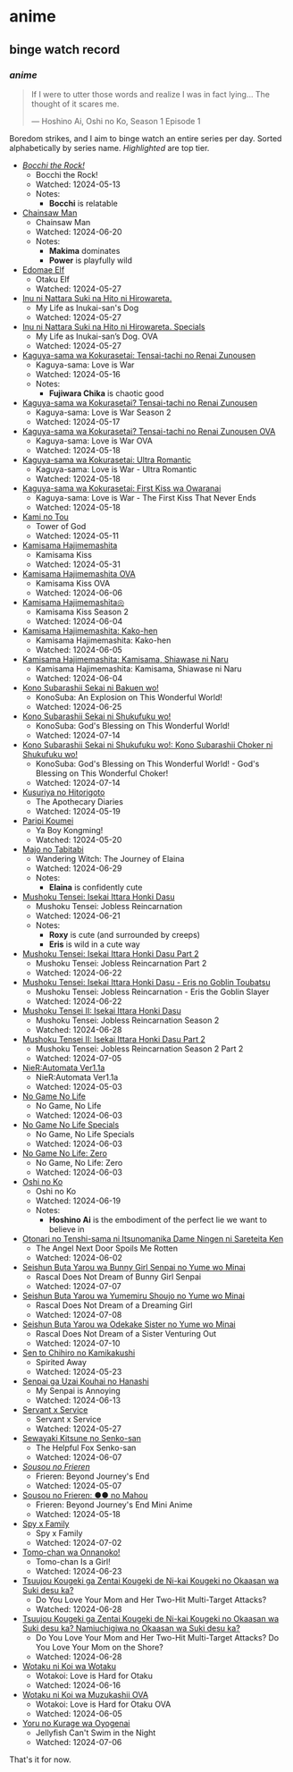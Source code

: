 # anime

## binge watch record

### _anime_

> If I were to utter those words and realize I was in fact lying...
> The thought of it scares me.
>
> — Hoshino Ai, Oshi no Ko, Season 1 Episode 1

Boredom strikes, and I aim to binge watch an entire series per day.
Sorted alphabetically by series name.
_Highlighted_ are top tier.

- [_Bocchi the Rock!_ ](https://myanimelist.net/anime/47917/Bocchi_the_Rock)
  - Bocchi the Rock!
  - Watched: 12024-05-13
  - Notes:
    - **Bocchi** is relatable
- [Chainsaw Man](https://myanimelist.net/anime/44511/Chainsaw_Man)
  - Chainsaw Man
  - Watched: 12024-06-20
  - Notes:
    - **Makima** dominates
    - **Power** is playfully wild
- [Edomae Elf](https://myanimelist.net/anime/52081/Edomae_Elf)
  - Otaku Elf
  - Watched: 12024-05-27
- [Inu ni Nattara Suki na Hito ni Hirowareta.](https://myanimelist.net/anime/51265/Inu_ni_Nattara_Suki_na_Hito_ni_Hirowareta)
  - My Life as Inukai-san's Dog
  - Watched: 12024-05-27
- [Inu ni Nattara Suki na Hito ni Hirowareta. Specials](https://myanimelist.net/anime/54225/Inu_ni_Nattara_Suki_na_Hito_ni_Hirowareta_Specials)
  - My Life as Inukai-san’s Dog. OVA
  - Watched: 12024-05-27
- [Kaguya-sama wa Kokurasetai: Tensai-tachi no Renai Zunousen](https://myanimelist.net/anime/37999/Kaguya-sama_wa_Kokurasetai__Tensai-tachi_no_Renai_Zunousen)
  - Kaguya-sama: Love is War
  - Watched: 12024-05-16
  - Notes:
    - **Fujiwara Chika** is chaotic good
- [Kaguya-sama wa Kokurasetai? Tensai-tachi no Renai Zunousen](https://myanimelist.net/anime/40591/Kaguya-sama_wa_Kokurasetai_Tensai-tachi_no_Renai_Zunousen)
  - Kaguya-sama: Love is War Season 2
  - Watched: 12024-05-17
- [Kaguya-sama wa Kokurasetai? Tensai-tachi no Renai Zunousen OVA](https://myanimelist.net/anime/43609/Kaguya-sama_wa_Kokurasetai_Tensai-tachi_no_Renai_Zunousen_OVA)
  - Kaguya-sama: Love is War OVA
  - Watched: 12024-05-18
- [Kaguya-sama wa Kokurasetai: Ultra Romantic](https://myanimelist.net/anime/43608/Kaguya-sama_wa_Kokurasetai__Ultra_Romantic)
  - Kaguya-sama: Love is War - Ultra Romantic
  - Watched: 12024-05-18
- [Kaguya-sama wa Kokurasetai: First Kiss wa Owaranai](https://myanimelist.net/anime/52198/Kaguya-sama_wa_Kokurasetai__First_Kiss_wa_Owaranai)
  - Kaguya-sama: Love is War - The First Kiss That Never Ends
  - Watched: 12024-05-18
- [Kami no Tou](https://myanimelist.net/anime/40221/Kami_no_Tou)
  - Tower of God
  - Watched: 12024-05-11
- [Kamisama Hajimemashita](https://myanimelist.net/anime/14713/Kamisama_Hajimemashita)
  - Kamisama Kiss
  - Watched: 12024-05-31
- [Kamisama Hajimemashita OVA](https://myanimelist.net/anime/18661/Kamisama_Hajimemashita_OVA)
  - Kamisama Kiss OVA
  - Watched: 12024-06-06
- [Kamisama Hajimemashita◎](https://myanimelist.net/anime/25681/Kamisama_Hajimemashita%E2%97%8E)
  - Kamisama Kiss Season 2
  - Watched: 12024-06-04
- [Kamisama Hajimemashita: Kako-hen](https://myanimelist.net/anime/30709/Kamisama_Hajimemashita__Kako-hen)
  - Kamisama Hajimemashita: Kako-hen
  - Watched: 12024-06-05
- [Kamisama Hajimemashita: Kamisama, Shiawase ni Naru](https://myanimelist.net/anime/33323/Kamisama_Hajimemashita__Kamisama_Shiawase_ni_Naru)
  - Kamisama Hajimemashita: Kamisama, Shiawase ni Naru
  - Watched: 12024-06-04
- [Kono Subarashii Sekai ni Bakuen wo!](https://myanimelist.net/anime/51958/Kono_Subarashii_Sekai_ni_Bakuen_wo)
  - KonoSuba: An Explosion on This Wonderful World!
  - Watched: 12024-06-25
- [Kono Subarashii Sekai ni Shukufuku wo!](https://myanimelist.net/anime/30831/Kono_Subarashii_Sekai_ni_Shukufuku_wo)
  - KonoSuba: God's Blessing on This Wonderful World!
  - Watched: 12024-07-14
- [Kono Subarashii Sekai ni Shukufuku wo!: Kono Subarashii Choker ni Shukufuku wo!](https://myanimelist.net/anime/32380/Kono_Subarashii_Sekai_ni_Shukufuku_wo__Kono_Subarashii_Choker_ni_Shukufuku_wo)
  - KonoSuba: God's Blessing on This Wonderful World! - God's Blessing on This Wonderful Choker!
  - Watched: 12024-07-14
- [Kusuriya no Hitorigoto](https://myanimelist.net/anime/54492/Kusuriya_no_Hitorigoto)
  - The Apothecary Diaries
  - Watched: 12024-05-19
- [Paripi Koumei](https://myanimelist.net/anime/50380/Paripi_Koumei?q=par&cat=anime)
  - Ya Boy Kongming!
  - Watched: 12024-05-20
- [Majo no Tabitabi](https://myanimelist.net/anime/40571/Majo_no_Tabitabi)
  - Wandering Witch: The Journey of Elaina
  - Watched: 12024-06-29
  - Notes:
    - **Elaina** is confidently cute
- [Mushoku Tensei: Isekai Ittara Honki Dasu](https://myanimelist.net/anime/39535/Mushoku_Tensei__Isekai_Ittara_Honki_Dasu)
  - Mushoku Tensei: Jobless Reincarnation
  - Watched: 12024-06-21
  - Notes:
    - **Roxy** is cute (and surrounded by creeps)
    - **Eris** is wild in a cute way
- [Mushoku Tensei: Isekai Ittara Honki Dasu Part 2](https://myanimelist.net/anime/45576/Mushoku_Tensei__Isekai_Ittara_Honki_Dasu_Part_2)
  - Mushoku Tensei: Jobless Reincarnation Part 2
  - Watched: 12024-06-22
- [Mushoku Tensei: Isekai Ittara Honki Dasu - Eris no Goblin Toubatsu](https://myanimelist.net/anime/50360/Mushoku_Tensei__Isekai_Ittara_Honki_Dasu_-_Eris_no_Goblin_Toubatsu)
  - Mushoku Tensei: Jobless Reincarnation - Eris the Goblin Slayer
  - Watched: 12024-06-22
- [Mushoku Tensei II: Isekai Ittara Honki Dasu](https://myanimelist.net/anime/51179/Mushoku_Tensei_II__Isekai_Ittara_Honki_Dasu)
  - Mushoku Tensei: Jobless Reincarnation Season 2
  - Watched: 12024-06-28
- [Mushoku Tensei II: Isekai Ittara Honki Dasu Part 2](https://myanimelist.net/anime/55888/Mushoku_Tensei_II__Isekai_Ittara_Honki_Dasu_Part_2)
  - Mushoku Tensei: Jobless Reincarnation Season 2 Part 2
  - Watched: 12024-07-05
- [NieR:Automata Ver1.1a](https://myanimelist.net/anime/51105/NieR_Automata_Ver11a)
  - NieR:Automata Ver1.1a
  - Watched: 12024-05-03
- [No Game No Life](https://myanimelist.net/anime/19815/No_Game_No_Life)
  - No Game, No Life
  - Watched: 12024-06-03
- [No Game No Life Specials](https://myanimelist.net/anime/24991/No_Game_No_Life_Specials)
  - No Game, No Life Specials
  - Watched: 12024-06-03
- [No Game No Life: Zero](https://myanimelist.net/anime/33674/No_Game_No_Life__Zero)
  - No Game, No Life: Zero
  - Watched: 12024-06-03
- [Oshi no Ko](https://myanimelist.net/anime/52034/Oshi_no_Ko)
  - Oshi no Ko
  - Watched: 12024-06-19
  - Notes:
    - **Hoshino Ai** is the embodiment of the perfect lie we want to believe in
- [Otonari no Tenshi-sama ni Itsunomanika Dame Ningen ni Sareteita Ken](https://myanimelist.net/anime/50739/Otonari_no_Tenshi-sama_ni_Itsunomanika_Dame_Ningen_ni_Sareteita_Ken)
  - The Angel Next Door Spoils Me Rotten
  - Watched: 12024-06-02
- [Seishun Buta Yarou wa Bunny Girl Senpai no Yume wo Minai](https://myanimelist.net/anime/37450/Seishun_Buta_Yarou_wa_Bunny_Girl_Senpai_no_Yume_wo_Minai)
  - Rascal Does Not Dream of Bunny Girl Senpai
  - Watched: 12024-07-07
- [Seishun Buta Yarou wa Yumemiru Shoujo no Yume wo Minai](https://myanimelist.net/anime/38329/Seishun_Buta_Yarou_wa_Yumemiru_Shoujo_no_Yume_wo_Minai)
  - Rascal Does Not Dream of a Dreaming Girl
  - Watched: 12024-07-08
- [Seishun Buta Yarou wa Odekake Sister no Yume wo Minai](https://myanimelist.net/anime/53129/Seishun_Buta_Yarou_wa_Odekake_Sister_no_Yume_wo_Minai)
  - Rascal Does Not Dream of a Sister Venturing Out
  - Watched: 12024-07-10
- [Sen to Chihiro no Kamikakushi](https://myanimelist.net/anime/199/Sen_to_Chihiro_no_Kamikakushi)
  - Spirited Away
  - Watched: 12024-05-23
- [Senpai ga Uzai Kouhai no Hanashi](https://myanimelist.net/anime/42351/Senpai_ga_Uzai_Kouhai_no_Hanashi)
  - My Senpai is Annoying
  - Watched: 12024-06-13
- [Servant x Service](https://myanimelist.net/anime/18119/Servant_x_Service)
  - Servant x Service
  - Watched: 12024-05-27
- [Sewayaki Kitsune no Senko-san](https://myanimelist.net/anime/38759/Sewayaki_Kitsune_no_Senko-san)
  - The Helpful Fox Senko-san
  - Watched: 12024-06-07
- [_Sousou no Frieren_](https://myanimelist.net/anime/52991/Sousou_no_Frieren)
  - Frieren: Beyond Journey's End
  - Watched: 12024-05-07
- [Sousou no Frieren: ●● no Mahou](https://myanimelist.net/anime/56885/Sousou_no_Frieren__%E2%97%8F%E2%97%8F_no_Mahou)
  - Frieren: Beyond Journey's End Mini Anime
  - Watched: 12024-05-18
- [Spy x Family](https://myanimelist.net/anime/50265/Spy_x_Family)
  - Spy x Family
  - Watched: 12024-07-02
- [Tomo-chan wa Onnanoko!](https://myanimelist.net/anime/52305/Tomo-chan_wa_Onnanoko)
  - Tomo-chan Is a Girl!
  - Watched: 12024-06-23
- [Tsuujou Kougeki ga Zentai Kougeki de Ni-kai Kougeki no Okaasan wa Suki desu ka?](https://myanimelist.net/anime/38573/Tsuujou_Kougeki_ga_Zentai_Kougeki_de_Ni-kai_Kougeki_no_Okaasan_wa_Suki_desu_ka)
  - Do You Love Your Mom and Her Two-Hit Multi-Target Attacks?
  - Watched: 12024-06-28
- [Tsuujou Kougeki ga Zentai Kougeki de Ni-kai Kougeki no Okaasan wa Suki desu ka? Namiuchigiwa no Okaasan wa Suki desu ka?](https://myanimelist.net/anime/40102/Tsuujou_Kougeki_ga_Zentai_Kougeki_de_Ni-kai_Kougeki_no_Okaasan_wa_Suki_desu_ka_Namiuchigiwa_no_Okaasan_wa_Suki_desu_ka)
  - Do You Love Your Mom and Her Two-Hit Multi-Target Attacks? Do You Love Your Mom on the Shore?
  - Watched: 12024-06-28
- [Wotaku ni Koi wa Wotaku](https://myanimelist.net/anime/35968/Wotaku_ni_Koi_wa_Muzukashii)
  - Wotakoi: Love is Hard for Otaku
  - Watched: 12024-06-16
- [Wotaku ni Koi wa Muzukashii OVA](https://myanimelist.net/anime/35968/Wotaku_ni_Koi_wa_Muzukashii)
  - Wotakoi: Love is Hard for Otaku OVA
  - Watched: 12024-06-05
- [Yoru no Kurage wa Oyogenai](https://myanimelist.net/anime/54839/Yoru_no_Kurage_wa_Oyogenai)
  - Jellyfish Can't Swim in the Night
  - Watched: 12024-07-06

That's it for now.
